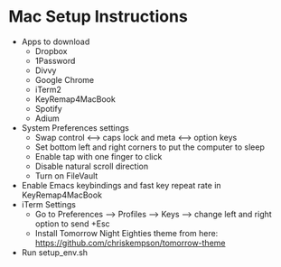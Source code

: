 Mac Setup Instructions
========

- Apps to download
  * Dropbox
  * 1Password
  * Divvy
  * Google Chrome
  * iTerm2
  * KeyRemap4MacBook
  * Spotify
  * Adium
- System Preferences settings
  * Swap control <--> caps lock and meta <--> option keys
  * Set bottom left and right corners to put the computer to sleep
  * Enable tap with one finger to click
  * Disable natural scroll direction
  * Turn on FileVault
- Enable Emacs keybindings and fast key repeat rate in KeyRemap4MacBook
- iTerm Settings
  * Go to Preferences --> Profiles --> Keys --> change left and right option to send +Esc
  * Install Tomorrow Night Eighties theme from here: https://github.com/chriskempson/tomorrow-theme
- Run setup_env.sh
